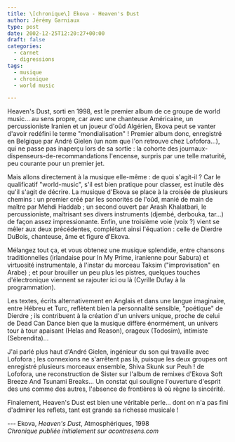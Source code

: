 ```yaml
---
title: \[chronique\] Ekova - Heaven's Dust
author: Jérémy Garniaux
type: post
date: 2002-12-25T12:20:27+00:00
draft: false
categories:
  - carnet
  - digressions
tags:
  - musique
  - chronique
  - world music

---
```

Heaven's Dust, sorti en 1998, est le premier album de ce groupe de world music... au sens propre, car avec une chanteuse Américaine, un percussioniste Iranien et un joueur d'oûd Algérien, Ekova peut se vanter d'avoir redéfini le terme "mondialisation" !
Premier album donc, enregistré en Belgique par André Gielen (un nom que l'on retrouve chez Lofofora...), qui ne passe pas inaperçu lors de sa sortie : la cohorte des journaux-dispenseurs-de-recommandations l'encense, surpris par une telle maturité, peu courante pour un premier jet.

Mais allons directement à la musique elle-même : de quoi s'agit-il ? Car le qualificatif "world-music", s'il est bien pratique pour classer, est inutile dès qu'il s'agit de décrire.
La musique d'Ekova se place à la croisée de plusieurs chemins : un premier créé par les sonorités de l'oûd, manié de main de maître par Mehdi Haddab ; un second ouvert par Arash Khalatbari, le percussioniste, maîtrisant ses divers instruments (djembé, derbouka, tar...) de façon assez impressionante. Enfin, une troisième voie (voix ?) vient se mêler aux deux précédentes, complétant ainsi l'équation : celle de Dierdre DuBois, chanteuse, âme et figure d'Ekova.

Mélangez tout ça, et vous obtenez une musique splendide, entre chansons traditionnelles (irlandaise pour In My Prime, iranienne pour Sabura) et virtuosité instrumentale, à l'instar du morceau Taksim ("improvisation" en Arabe) ; et pour brouiller un peu plus les pistres, quelques touches d'électronique viennent se rajouter ici ou là (Cyrille Dufay à la programmation).

Les textes, écrits alternativement en Anglais et dans une langue imaginaire, entre Hébreu et Turc, reflètent bien la personnalité sensible, "poétique" de Dierdre ; ils contribuent à la création d'un univers unique, proche de celui de Dead Can Dance bien que la musique diffère énormément, un univers tour à tour apaisant (Helas and Reason), orageux (Todosim), intimiste (Sebrendita)...

J'ai parlé plus haut d'André Gielen, ingénieur du son qui travaille avec Lofofora ; les connexions ne s'arrêtent pas là, puisque les deux groupes ont enregistré plusieurs morceaux ensemble, Shiva Skunk sur Peuh ! de Lofofora, une reconstruction de Sister sur l'album de remixes d'Ekova Soft Breeze And Tsunami Breaks... Un constat qui souligne l'ouverture d'esprit des uns comme des autres, l'absence de frontières là où règne la sincérité.

Finalement, Heaven's Dust est bien une véritable perle... dont on n'a pas fini d'admirer les reflets, tant est grande sa richesse musicale !

--- Ekova, _Heaven's Dust_, Atmosphériques, 1998  
_Chronique publiée initialement sur acontresens.com_